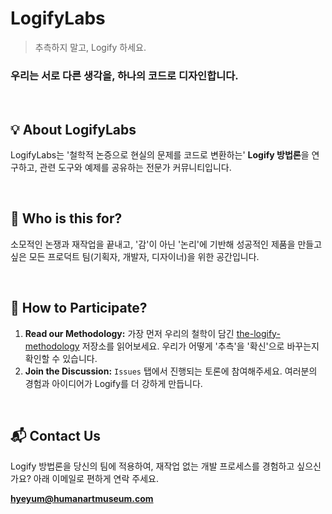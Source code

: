 # LogifyLabs

> 추측하지 말고, Logify 하세요.

### 우리는 서로 다른 생각을, 하나의 코드로 디자인합니다.

<br>

## 💡 About LogifyLabs

LogifyLabs는 '철학적 논증으로 현실의 문제를 코드로 변환하는' **Logify 방법론**을 연구하고, 관련 도구와 예제를 공유하는 전문가 커뮤니티입니다.

<br>

## 🎯 Who is this for?

소모적인 논쟁과 재작업을 끝내고, '감'이 아닌 '논리'에 기반해 성공적인 제품을 만들고 싶은 모든 프로덕트 팀(기획자, 개발자, 디자이너)을 위한 공간입니다.

<br>

## 🚀 How to Participate?

1.  **Read our Methodology:** 가장 먼저 우리의 철학이 담긴 [the-logify-methodology](https://github.com/LogifyLabs/the-logify-methodology) 저장소를 읽어보세요. 우리가 어떻게 '추측'을 '확신'으로 바꾸는지 확인할 수 있습니다.
2.  **Join the Discussion:** `Issues` 탭에서 진행되는 토론에 참여해주세요. 여러분의 경험과 아이디어가 Logify를 더 강하게 만듭니다.

<br>

## 📬 Contact Us

Logify 방법론을 당신의 팀에 적용하여, 재작업 없는 개발 프로세스를 경험하고 싶으신가요?
아래 이메일로 편하게 연락 주세요.

**hyeyum@humanartmuseum.com** 
